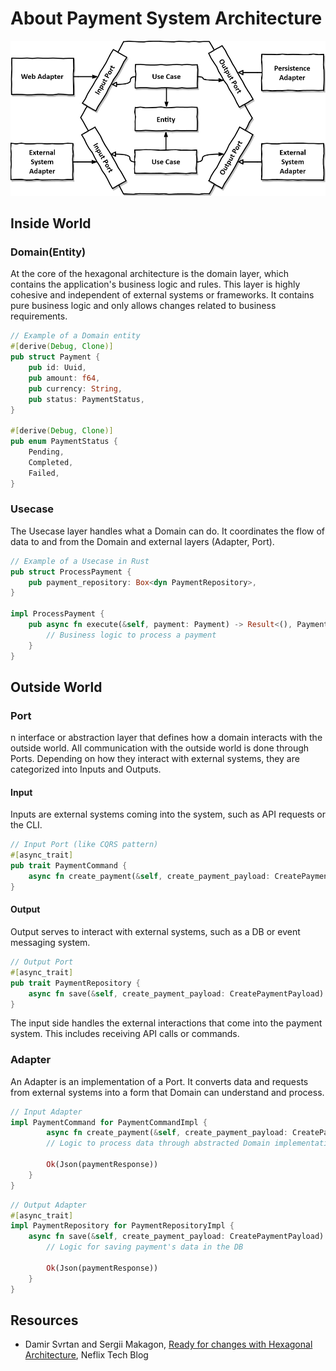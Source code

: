 # About Payment System Architecture 
![Hexagonal Architecture](img/hexagonal-architecture.png)

## Inside World
### Domain(Entity)
At the core of the hexagonal architecture is the domain layer, which contains the application's business logic and rules. This layer is highly cohesive and independent of external systems or frameworks. It contains pure business logic and only allows changes related to business requirements.


```rust
// Example of a Domain entity 
#[derive(Debug, Clone)]
pub struct Payment {
    pub id: Uuid,
    pub amount: f64,
    pub currency: String,
    pub status: PaymentStatus,
}

#[derive(Debug, Clone)]
pub enum PaymentStatus {
    Pending,
    Completed,
    Failed,
}
```

### Usecase
The Usecase layer handles what a Domain can do. It coordinates the flow of data to and from the Domain and external layers (Adapter, Port). 

```rust 
// Example of a Usecase in Rust
pub struct ProcessPayment {
    pub payment_repository: Box<dyn PaymentRepository>,
}

impl ProcessPayment {
    pub async fn execute(&self, payment: Payment) -> Result<(), PaymentError> {
        // Business logic to process a payment
    }
}
```

## Outside World
### Port
n interface or abstraction layer that defines how a domain interacts with the outside world. All communication with the outside world is done through Ports. Depending on how they interact with external systems, they are categorized into Inputs and Outputs. 

#### Input
Inputs are external systems coming into the system, such as API requests or the CLI. 
```rust
// Input Port (like CQRS pattern)
#[async_trait]
pub trait PaymentCommand {
    async fn create_payment(&self, create_payment_payload: CreatePaymentPayload) -> Result<PaymentResponse>;
}
```

#### Output
Output serves to interact with external systems, such as a DB or event messaging system. 
```rust
// Output Port
#[async_trait]
pub trait PaymentRepository {
    async fn save(&self, create_payment_payload: CreatePaymentPayload) -> Result<PaymentResponse>;
}
```

The input side handles the external interactions that come into the payment system. This includes receiving API calls or commands.

### Adapter
An Adapter is an implementation of a Port. It converts data and requests from external systems into a form that Domain can understand and process.

```rust
// Input Adapter 
impl PaymentCommand for PaymentCommandImpl {
        async fn create_payment(&self, create_payment_payload: CreatePaymentPayload) -> Result<PaymentResponse> {
        // Logic to process data through abstracted Domain implementations (usecase)

        Ok(Json(paymentResponse))
    }
}
```

```rust
// Output Adapter
#[async_trait]
impl PaymentRepository for PaymentRepositoryImpl {
    async fn save(&self, create_payment_payload: CreatePaymentPayload) -> Result<PaymentResponse> {
        // Logic for saving payment's data in the DB 

        Ok(Json(paymentResponse))
    }
}
```

## Resources
- Damir Svrtan and Sergii Makagon, [Ready for changes with Hexagonal Architecture](https://netflixtechblog.com/ready-for-changes-with-hexagonal-architecture-b315ec967749), Neflix Tech Blog